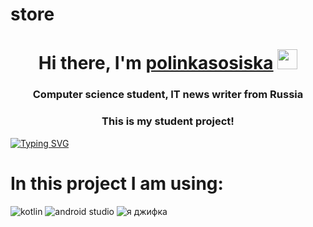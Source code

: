 # store


<h1 align="center">Hi there, I'm <a href="https://store.ru/" target="_blank">polinkasosiska</a> 
<img src="https://github.com/blackcater/blackcater/raw/main/images/Hi.gif" height="32"/></h1>
<h3 align="center">Computer science student, IT news writer from Russia</h3>
<h3 align="center">This is my student project!</h3>

[![Typing SVG](https://readme-typing-svg.herokuapp.com?color=%2336BCF7&lines=My+project+is+still+under+development)](https://git.io/typing-svg)


<h1>In this project I am using:</h1>
<img src="https://camo.githubusercontent.com/a4e0893c9019a9d09c5d3fdb8b3b7c3e2d254c6733b06cbe7b0248fd536141d4/68747470733a2f2f696d672e736869656c64732e696f2f62616467652f6b6f746c696e2d2532333746353246462e7376673f7374796c653d666f722d7468652d6261646765266c6f676f3d6b6f746c696e266c6f676f436f6c6f723d7768697465" alt="kotlin">
<img src="https://camo.githubusercontent.com/bbcf428f2a433709e9cdcc0a3c2aff25823cf2dd6aeea993f3570695a74dfacc/68747470733a2f2f696d672e736869656c64732e696f2f62616467652f416e64726f696425323053747564696f2d3344444338342e7376673f7374796c653d666f722d7468652d6261646765266c6f676f3d616e64726f69642d73747564696f266c6f676f436f6c6f723d7768697465" alt="android studio">
<img  src="https://media.tenor.com/fTTVgygGDh8AAAAM/kitty-cat-sandwich.gif" alt="я джифка">
